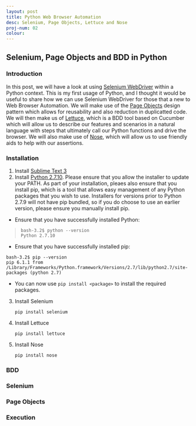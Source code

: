```yaml
---
layout: post
title: Python Web Browser Automation
desc: Selenium, Page Objects, Lettuce and Nose
proj-num: 02
colour: 
---
```




## Selenium, Page Objects and BDD in Python

### Introduction

In this post, we will have a look at using [Selenium WebDriver](http://www.seleniumhq.org/projects/webdriver/) within a Python context.  This is my first usage of Python, and I thought it would be useful to share how we can use Selenium WebDriver for those that a new to Web Browser Automation.  We will make use of the [Page Objects](http://selenium-python.readthedocs.org/page-objects.html) design pattern which allows for reusability and also reduction in duplicatted code.  We will then make us of [Lettuce](http://lettuce.it/), which is a BDD tool based on Cucumber which will allow us to describe our features and scenarios in a natural language with steps that ultimately call our Python functions and drive the browser.  We will also make use of [Nose](http://nose.readthedocs.org/en/latest/testing_tools.html), which will allow us to use friendly aids to help with our assertions.

### Installation

1. Install [Sublime Text 3](http://www.sublimetext.com/3)
2. Install [Python 2.7.10](https://www.python.org/downloads/release/python-2710/).  Please ensure that you allow the installer to update your PATH.  As part of your installation, pleaes also ensure that you install pip, which is a tool that allows easy management of any Python packages that you wish to use.  Installers for versions prior to Python 2.7.9 will not have pip bundled, so if you do choose to use an earlier version, please ensure you manually install pip.
  * Ensure that you have successfully installed Python:  
   > ```bash-3.2$ python --version```  
   > ```Python 2.7.10```
   
  * Ensure that you have successfully installed pip:  
   ```
   bash-3.2$ pip --version
   pip 6.1.1 from /Library/Frameworks/Python.framework/Versions/2.7/lib/python2.7/site-packages (python 2.7)
   ```
  * You can now use ```pip install <package>``` to install the required packages.
3. Install Selenium  
   ```
   pip install selenium
   ```
4. Install Lettuce  
   ```
   pip install lettuce
   ```
5. Install Nose  
   ```
   pip install nose
   ```

### BDD

### Selenium

### Page Objects

### Execution
